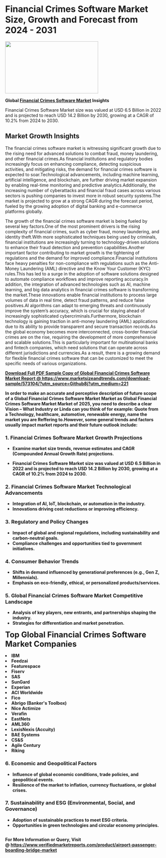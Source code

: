 <H1>Financial Crimes Software Market Size, Growth and Forecast from 2024 - 2031</H1><img class="aligncenter size-medium wp-image-584254" src="https://thirdeyenews.in/wp-content/uploads/2024/09/Global-Market-Research-300x168.jpeg" alt="" width="300" height="168" /><p><strong>Global&nbsp;<a href="https://www.marketsizeandtrends.com/download-sample/573104/?utm_source=Github8j?utm_medium=221">Financial Crimes Software Market</a> Insights</strong></p><p>Financial Crimes Software Market size was valued at USD 6.5 Billion in 2022 and is projected to reach USD 14.2 Billion by 2030, growing at a CAGR of 10.2% from 2024 to 2030.</p><p><h2>Market Growth Insights</h2> <p>The financial crimes software market is witnessing significant growth due to the rising need for advanced solutions to combat fraud, money laundering, and other financial crimes.As financial institutions and regulatory bodies increasingly focus on enhancing compliance, detecting suspicious activities, and mitigating risks, the demand for financial crimes software is expected to soar.Technological advancements, including machine learning, artificial intelligence, and blockchain, are further driving market expansion by enabling real-time monitoring and predictive analytics.Additionally, the increasing number of cyberattacks and financial fraud cases across various sectors is pushing companies to invest more in robust security systems.The market is projected to grow at a strong CAGR during the forecast period, fueled by the growing adoption of digital banking and e-commerce platforms globally.<strong><a href="#"></a></strong></p> <p>The growth of the financial crimes software market is being fueled by several key factors.One of the most prominent drivers is the rising complexity of financial crimes, such as cyber fraud, money laundering, and identity theft.With more sophisticated techniques being used by criminals, financial institutions are increasingly turning to technology-driven solutions to enhance their fraud detection and prevention capabilities.Another important factor contributing to market growth is the tightening of regulations and the demand for improved compliance.Financial institutions face heavy penalties for non-compliance with regulations such as the Anti-Money Laundering (AML) directive and the Know Your Customer (KYC) rules.This has led to a surge in the adoption of software solutions designed to automate compliance workflows and improve reporting accuracy.In addition, the integration of advanced technologies such as AI, machine learning, and big data analytics in financial crimes software is transforming the market.These innovations enable financial institutions to process large volumes of data in real time, detect fraud patterns, and reduce false positives.AI algorithms can adapt to emerging threats and continuously improve the system’s accuracy, which is crucial for staying ahead of increasingly sophisticated cybercriminals.Furthermore, blockchain technology is gaining traction in anti-money laundering (AML) applications due to its ability to provide transparent and secure transaction records.As the global economy becomes more interconnected, cross-border financial crimes are on the rise, requiring the development of more comprehensive and scalable solutions.This is particularly important for multinational banks and fintech companies, which need solutions that can operate across different jurisdictions and currencies.As a result, there is a growing demand for flexible financial crimes software that can be customized to meet the specific needs of various organizations.<strong><a href="#"></p><p><span class=""><strong>Download Full PDF Sample Copy of Global Financial Crimes Software Market Report</strong> @ <a href="https://www.marketsizeandtrends.com/download-sample/573104/?utm_source=Github8j?utm_medium=221" target="_blank">https://www.marketsizeandtrends.com/download-sample/573104/?utm_source=Github8j?utm_medium=221</a></span></p><p>In order to make an accurate and perceptive description of future scope of a Global&nbsp;Financial Crimes Software Market Market as Global&nbsp;Financial Crimes Software Market Market of 2025, you need to describe a clear Vision &ndash; What Industry or Linda can you think of for example: Quote from a Technology, healthcare, automotive, renewable energy, name the market you are Reffering to.However, some general trends and factors usually impact market reports and their future outlook include:</p><h3>1.&nbsp;<strong>Financial Crimes Software Market Growth Projections</strong></h3><ul><li>Examine market size trends, revenue estimates and CAGR (Compounded Annual Growth Rate) projections.</li><li><p>Financial Crimes Software Market size was valued at USD 6.5 Billion in 2022 and is projected to reach USD 14.2 Billion by 2030, growing at a CAGR of 10.2% from 2024 to 2030.</p></li></ul><h3>2.&nbsp;<strong>Financial Crimes Software Market Technological Advancements</strong></h3><ul><li>Integration of AI, IoT, blockchain, or automation in the industry.</li><li>Innovations driving cost reductions or improving efficiency.</li></ul><h3>3.&nbsp;<strong>Regulatory and Policy Changes</strong></h3><ul><li>Impact of global and regional regulations, including sustainability and carbon-neutral goals.</li><li>Compliance challenges and opportunities tied to government initiatives.</li></ul><h3>4.&nbsp;<strong>Consumer Behavior Trends</strong></h3><ul><li>Shifts in demand influenced by generational preferences (e.g., Gen Z, Millennials).</li><li>Emphasis on eco-friendly, ethical, or personalized products/services.</li></ul><h3>5.&nbsp;<strong>Global Financial Crimes Software Market Competitive Landscape</strong></h3><ul><li>Analysis of key players, new entrants, and partnerships shaping the industry.</li><li>Strategies for differentiation and market penetration.</li></ul><p data-pm-slice="1 1 []"><span style="color: inherit; font-family: inherit; font-size: 25px;">Top Global Financial Crimes Software Market Companies</span></p><div class="" data-test-id=""><p><li>IBM</li><li> Feedzai</li><li> Featurespace</li><li> Fiserv</li><li> SAS</li><li> SunGard</li><li> Experian</li><li> ACI Worldwide</li><li> Fico</li><li> Abrigo (Banker's Toolbox)</li><li> Nice Actimize</li><li> Verafin</li><li> EastNets</li><li> AML360</li><li> LexisNexis (Accuity)</li><li> BAE Systems</li><li> CS&S</li><li> Agile Century</li><li> Riking</li></p></div><h3>6.&nbsp;<strong>Economic and Geopolitical Factors</strong></h3><ul><li>Influence of global economic conditions, trade policies, and geopolitical events.</li><li>Resilience of the market to inflation, currency fluctuations, or global crises.</li></ul><h3>7.&nbsp;<strong>Sustainability and ESG (Environmental, Social, and Governance)</strong></h3><ul><li>Adoption of sustainable practices to meet ESG criteria.</li><li>Opportunities in green technologies and circular economy principles.</li></ul><h2><strong style="font-size: 14px;">For More Information or Query, Visit @&nbsp;</strong><a style="background-color: #ffffff; font-size: 14px;" href="https://www.marketsizeandtrends.com/report/financial-crimes-software-market/" target="_blank">https://www.verifiedmarketreports.com/product/airport-passenger-boarding-bridge-market</a></h2>